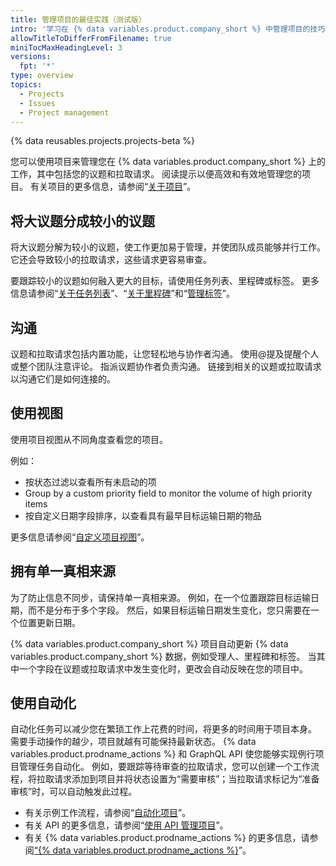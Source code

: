 ```yaml
---
title: 管理项目的最佳实践（测试版）
intro: '学习在 {% data variables.product.company_short %} 中管理项目的技巧。'
allowTitleToDifferFromFilename: true
miniTocMaxHeadingLevel: 3
versions:
  fpt: '*'
type: overview
topics:
  - Projects
  - Issues
  - Project management
---
```


{% data reusables.projects.projects-beta %}

您可以使用项目来管理您在 {% data variables.product.company_short %} 上的工作，其中包括您的议题和拉取请求。 阅读提示以便高效和有效地管理您的项目。 有关项目的更多信息，请参阅“[关于项目](/issues/trying-out-the-new-projects-experience/about-projects)”。

## 将大议题分成较小的议题

将大议题分解为较小的议题，使工作更加易于管理，并使团队成员能够并行工作。 它还会导致较小的拉取请求，这些请求更容易审查。

要跟踪较小的议题如何融入更大的目标，请使用任务列表、里程碑或标签。 更多信息请参阅“[关于任务列表](/issues/tracking-your-work-with-issues/creating-issues/about-task-lists)”、“[关于里程碑](/issues/using-labels-and-milestones-to-track-work/about-milestones)”和“[管理标签](/issues/using-labels-and-milestones-to-track-work/managing-labels)”。

## 沟通

议题和拉取请求包括内置功能，让您轻松地与协作者沟通。 使用@提及提醒个人或整个团队注意评论。 指派议题协作者负责沟通。 链接到相关的议题或拉取请求以沟通它们是如何连接的。

## 使用视图

使用项目视图从不同角度查看您的项目。

例如：

- 按状态过滤以查看所有未启动的项
- Group by a custom priority field to monitor the volume of high priority items
- 按自定义日期字段排序，以查看具有最早目标运输日期的物品

更多信息请参阅“[自定义项目视图](/issues/trying-out-the-new-projects-experience/customizing-your-project-views)”。

## 拥有单一真相来源

为了防止信息不同步，请保持单一真相来源。 例如，在一个位置跟踪目标运输日期，而不是分布于多个字段。 然后，如果目标运输日期发生变化，您只需要在一个位置更新日期。

{% data variables.product.company_short %} 项目自动更新 {% data variables.product.company_short %} 数据，例如受理人、里程碑和标签。 当其中一个字段在议题或拉取请求中发生变化时，更改会自动反映在您的项目中。

## 使用自动化

自动化任务可以减少您在繁琐工作上花费的时间，将更多的时间用于项目本身。 需要手动操作的越少，项目就越有可能保持最新状态。 {% data variables.product.prodname_actions %} 和 GraphQL API 使您能够实现例行项目管理任务自动化。 例如，要跟踪等待审查的拉取请求，您可以创建一个工作流程，将拉取请求添加到项目并将状态设置为“需要审核”；当拉取请求标记为“准备审核”时，可以自动触发此过程。

- 有关示例工作流程，请参阅“[自动化项目](/issues/trying-out-the-new-projects-experience/automating-projects)”。
- 有关 API 的更多信息，请参阅“[使用 API 管理项目](/issues/trying-out-the-new-projects-experience/using-the-api-to-manage-projects)”。
- 有关 {% data variables.product.prodname_actions %} 的更多信息，请参阅[“{% data variables.product.prodname_actions %}](/actions)”。
